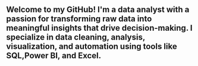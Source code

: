 ## Welcome to my GitHub! I'm a data analyst with a passion for transforming raw data into meaningful insights that drive decision-making. I specialize in data cleaning, analysis, visualization, and automation using tools like **SQL,Power BI, and Excel**.

<!--
**ChristianNorby/ChristianNorby** is a ✨ _special_ ✨ repository because its `README.md` (this file) appears on your GitHub profile.

Here are some ideas to get you started:

- 🔭 I’m currently working on ...
- 🌱 I’m currently learning ...
- 👯 I’m looking to collaborate on ...
- 🤔 I’m looking for help with ...
- 💬 Ask me about ...
- 📫 How to reach me: ...
- 😄 Pronouns: ...
- ⚡ Fun fact: ...
-->

